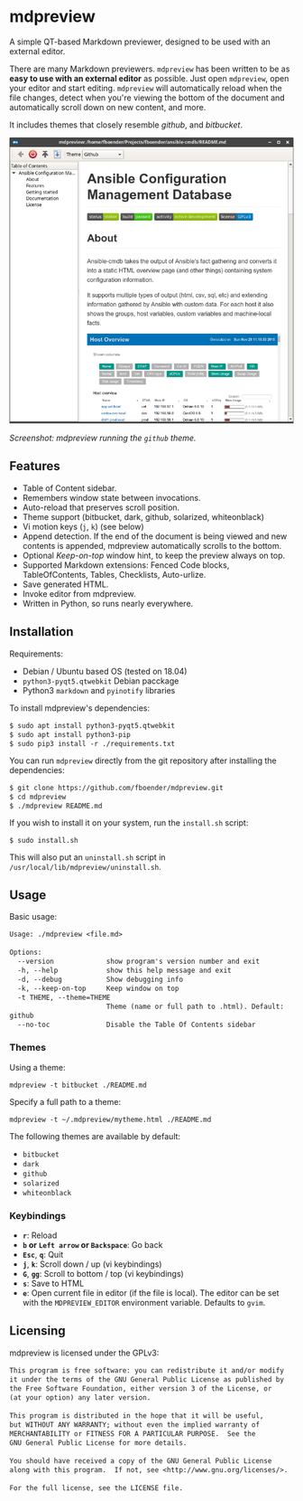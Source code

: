 mdpreview
=========

A simple QT-based Markdown previewer, designed to be used with an external
editor.

There are many Markdown previewers. `mdpreview` has been written to be as **easy
to use with an external editor** as possible. Just open `mdpreview`, open your
editor and start editing. `mdpreview` will automatically reload when the file
changes, detect when you're viewing the bottom of the document and
automatically scroll down on new content, and more.

It includes themes that closely resemble *github*, and *bitbucket*.

![](mdpreview.png)

*Screenshot: mdpreview running the `github` theme.*

Features
--------

* Table of Content sidebar.
* Remembers window state between invocations.
* Auto-reload that preserves scroll position.
* Theme support (bitbucket, dark, github, solarized, whiteonblack)
* Vi motion keys (`j`, `k`) (see below)
* Append detection. If the end of the document is being viewed and new contents
  is appended, mdpreview automatically scrolls to the bottom.
* Optional *Keep-on-top* window hint, to keep the preview always on top.
* Supported Markdown extensions: Fenced Code blocks, TableOfContents, Tables, Checklists, Auto-urlize.
* Save generated HTML.
* Invoke editor from mdpreview.
* Written in Python, so runs nearly everywhere.


Installation
------------

Requirements:

* Debian / Ubuntu based OS (tested on 18.04)
* `python3-pyqt5.qtwebkit` Debian pacckage
* Python3 `markdown` and `pyinotify` libraries

To install mdpreview's dependencies:

    $ sudo apt install python3-pyqt5.qtwebkit
    $ sudo apt install python3-pip
    $ sudo pip3 install -r ./requirements.txt

You can run `mdpreview` directly from the git repository after installing the
dependencies:

    $ git clone https://github.com/fboender/mdpreview.git
    $ cd mdpreview
    $ ./mdpreview README.md

If you wish to install it on your system, run the `install.sh` script:

    $ sudo install.sh

This will also put an `uninstall.sh` script in
`/usr/local/lib/mdpreview/uninstall.sh`.

Usage
-----

Basic usage:

    Usage: ./mdpreview <file.md>

    Options:
      --version             show program's version number and exit
      -h, --help            show this help message and exit
      -d, --debug           Show debugging info
      -k, --keep-on-top     Keep window on top
      -t THEME, --theme=THEME
                            Theme (name or full path to .html). Default: github
      --no-toc              Disable the Table Of Contents sidebar

### Themes

Using a theme:

    mdpreview -t bitbucket ./README.md

Specify a full path to a theme:

    mdpreview -t ~/.mdpreview/mytheme.html ./README.md

The following themes are available by default:

* `bitbucket`
* `dark`
* `github`
* `solarized`
* `whiteonblack`

### Keybindings

* **`r`**: Reload
* **`b` or `Left arrow` or `Backspace`**: Go back
* **`Esc`**, **`q`**: Quit
* **`j`**, **`k`**: Scroll down / up (vi keybindings)
* **`G`**, **`gg`**: Scroll to bottom / top (vi keybindings)
* **`s`**: Save to HTML
* **`e`**: Open current file in editor (if the file is local).  The editor can
  be set with the `MDPREVIEW_EDITOR` environment variable.  Defaults to
  `gvim`.

Licensing
---------

mdpreview is licensed under the GPLv3:

    This program is free software: you can redistribute it and/or modify
    it under the terms of the GNU General Public License as published by
    the Free Software Foundation, either version 3 of the License, or
    (at your option) any later version.

    This program is distributed in the hope that it will be useful,
    but WITHOUT ANY WARRANTY; without even the implied warranty of
    MERCHANTABILITY or FITNESS FOR A PARTICULAR PURPOSE.  See the
    GNU General Public License for more details.

    You should have received a copy of the GNU General Public License
    along with this program.  If not, see <http://www.gnu.org/licenses/>.

    For the full license, see the LICENSE file.

